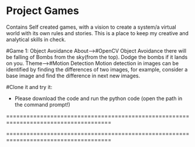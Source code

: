# Project Games
Contains Self created games, with a vision to create a system/a virtual world with its own rules and stories.
This is a place to keep my creative and analytical skills in check. 

#Game 1:  Object Avoidance
   About-->#OpenCV Object Avoidance 
			there will be falling of Bombs from the sky(from the top). Dodge the bombs if it lands on you.
   Theme-->#Motion Detection
		    Motion detection in images can be identified by finding the differences of two images, for example, consider a base image and find the difference in next new images. 



#Clone it and try it:
- Please download the code and run the python code (open the path in the command prompt!)


=====================================================================================


=====================================================================================
